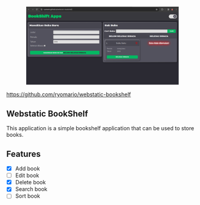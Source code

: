 <p align="center"><img src="images/preview [theme dark].png" width="400" alt="Preview"></p>

https://github.com/ryomario/webstatic-bookshelf

## Webstatic BookShelf

This application is a simple bookshelf application that can be used to store books.

## Features

- [x] Add book
- [ ] Edit book
- [x] Delete book
- [x] Search book
- [ ] Sort book
